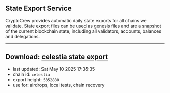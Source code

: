 ## State Export Service
CryptoCrew provides automatic daily state exports for all chains we validate. State export files can be used as genesis files and are a snapshot of the current blockchain state, including all validators, accounts, balances and delegations.

---
**Download: [celestia state export](https://dl-eu2.ccvalidators.com/SERVICE/celestia/celestia_export_5352880.json)**
---

- last updated: Sat May 10 2025 17:35:35
- chain id: `celestia`
- export height: `5352880`
- use for: airdrops, local tests, chain recovery
